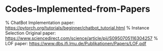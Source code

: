 # Codes-Implemented-from-Papers
% ChatBot Implementation paper: https://pytorch.org/tutorials/beginner/chatbot_tutorial.html
% Instance Selection Original paper: https://www.sciencedirect.com/science/article/pii/S0950705116304257
% LOF paper: https://www.dbs.ifi.lmu.de/Publikationen/Papers/LOF.pdf
